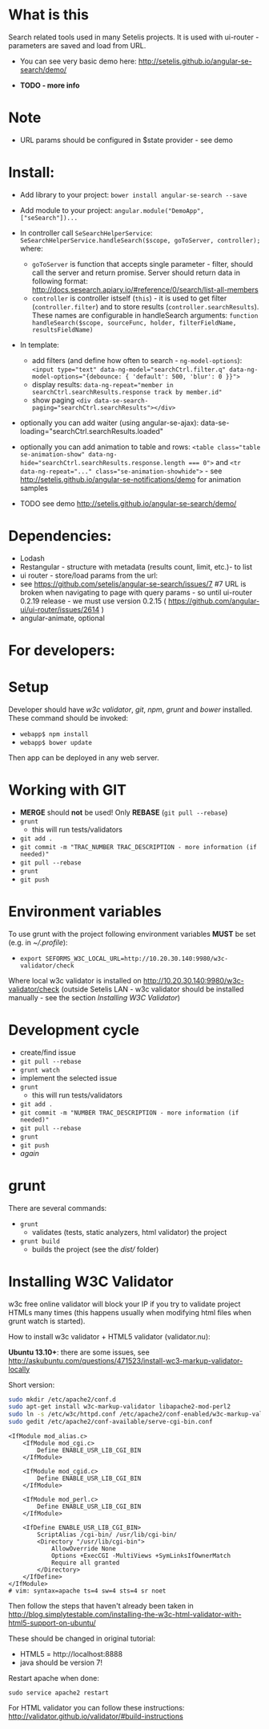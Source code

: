 # What is this

Search related tools used in many Setelis projects.
It is used with ui-router - parameters are saved and load from URL.

- You can see very basic demo here: http://setelis.github.io/angular-se-search/demo/
* **TODO - more info**

# Note
 - URL params should be configured in $state provider - see demo

# Install:

 - Add library to your project: ```bower install angular-se-search --save```
 - Add module to your project: ```angular.module("DemoApp", ["seSearch"])...```

 - In controller call ```SeSearchHelperService```: ```SeSearchHelperService.handleSearch($scope, goToServer, controller);``` where:
   - ```goToServer``` is function that accepts single parameter - filter, should call the server and return promise. Server should return data in following format: http://docs.sesearch.apiary.io/#reference/0/search/list-all-members
   - ```controller``` is controller istself (```this```) - it is used to get filter (```controller.filter```) and to store results (```controller.searchResults```). These names are configurable in handleSearch arguments: ```function handleSearch($scope, sourceFunc, holder, filterFieldName, resultsFieldName)```
 - In template:
   - add filters (and define how often to search - ```ng-model-options```): ```<input type="text" data-ng-model="searchCtrl.filter.q" data-ng-model-options="{debounce: { 'default': 500, 'blur': 0 }}">```
   - display results: ```data-ng-repeat="member in searchCtrl.searchResults.response track by member.id"```
   - show paging ```<div data-se-search-paging="searchCtrl.searchResults"></div>```
 - optionally you can add waiter (using angular-se-ajax): data-se-loading="searchCtrl.searchResults.loaded"
 - optionally you can add animation to table and rows: ```<table class="table se-animation-show" data-ng-hide="searchCtrl.searchResults.response.length === 0">``` and ```<tr data-ng-repeat="..." class="se-animation-showhide">``` - see http://setelis.github.io/angular-se-notifications/demo for animation samples

 - TODO see demo http://setelis.github.io/angular-se-search/demo/

# Dependencies:
 - Lodash
 - Restangular - structure with metadata (results count, limit, etc.)- to list
 - ui router - store/load params from the url:
  - see https://github.com/setelis/angular-se-search/issues/7 #7 URL is broken when navigating to page with query params - so until ui-router 0.2.19 release - we must use version 0.2.15 ( https://github.com/angular-ui/ui-router/issues/2614 )
 - angular-animate, optional

# For developers:
# Setup

Developer should have *w3c validator*, *git*, *npm*, *grunt* and *bower* installed.
These command should be invoked:
 - ```webapp$ npm install```
 - ```webapp$ bower update```

Then app can be deployed in any web server.

# Working with GIT
 - **MERGE** should **not** be used! Only **REBASE** (```git pull --rebase```)
 - ```grunt```
   - this will run tests/validators
 - ```git add .```
 - ```git commit -m "TRAC_NUMBER TRAC_DESCRIPTION - more information (if needed)"```
 - ```git pull --rebase```
 - ```grunt```
 - ```git push```

# Environment variables

To use grunt with the project following environment variables **MUST** be set (e.g. in *~/.profile*):
 - ```export SEFORMS_W3C_LOCAL_URL=http://10.20.30.140:9980/w3c-validator/check```

Where local w3c validator is installed on http://10.20.30.140:9980/w3c-validator/check (outside Setelis LAN - w3c validator should be installed manually - see the section *Installing W3C Validator*)

# Development cycle
 - create/find issue
 - ```git pull --rebase```
 - ```grunt watch```
 - implement the selected issue
 - ```grunt```
   - this will run tests/validators
 - ```git add .```
 - ```git commit -m "NUMBER TRAC_DESCRIPTION - more information (if needed)"```
 - ```git pull --rebase```
 - ```grunt```
 - ```git push```
 - *again*


# grunt
There are several commands:
 - ```grunt```
   - validates (tests, static analyzers, html validator) the project
 - ```grunt build```
   - builds the project (see the *dist/* folder)


# Installing W3C Validator
w3c free online validator will block your IP if you try to validate project HTMLs many times (this happens usually when modifying html files when grunt watch is started).

How to install w3c validator + HTML5 validator (validator.nu):

**Ubuntu 13.10+**: there are some issues, see http://askubuntu.com/questions/471523/install-wc3-markup-validator-locally


Short version:
```sh
sudo mkdir /etc/apache2/conf.d
sudo apt-get install w3c-markup-validator libapache2-mod-perl2
sudo ln -s /etc/w3c/httpd.conf /etc/apache2/conf-enabled/w3c-markup-validator.conf
sudo gedit /etc/apache2/conf-available/serve-cgi-bin.conf
```
```
<IfModule mod_alias.c>
    <IfModule mod_cgi.c>
        Define ENABLE_USR_LIB_CGI_BIN
    </IfModule>

    <IfModule mod_cgid.c>
        Define ENABLE_USR_LIB_CGI_BIN
    </IfModule>

    <IfModule mod_perl.c>
        Define ENABLE_USR_LIB_CGI_BIN
    </IfModule>

    <IfDefine ENABLE_USR_LIB_CGI_BIN>
        ScriptAlias /cgi-bin/ /usr/lib/cgi-bin/
        <Directory "/usr/lib/cgi-bin">
            AllowOverride None
            Options +ExecCGI -MultiViews +SymLinksIfOwnerMatch
            Require all granted
        </Directory>
    </IfDefine>
</IfModule>
# vim: syntax=apache ts=4 sw=4 sts=4 sr noet
 ```

Then follow the steps that haven't already been taken in http://blog.simplytestable.com/installing-the-w3c-html-validator-with-html5-support-on-ubuntu/

These should be changed in original tutorial:
 - HTML5 = http://localhost:8888
 - java should be version 7!


Restart apache when done:

```sudo service apache2 restart ```

For HTML validator you can follow these instructions: http://validator.github.io/validator/#build-instructions
